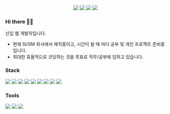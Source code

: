 <div align="center">
  <p>
    <a href="https://fpshtmxm36.github.io/Jekyll_Portfolio/">
    <img src="https://img.shields.io/badge/|-Portfolio-3884FF?logo=GitHub&logoColor=black&labelColor=3884FF"/></a>
    <a href="https://velog.io/@fpshtmxm36">
    <img src="https://img.shields.io/badge/|-Velog-20C997?logo=Velog&logoColor=black&labelColor=20C997"/></a>
    <a href="mailto:fpshtmxm36@gmail.com">
    <img src="https://img.shields.io/badge/|-E--mali-EA4335?logo=Gmail&logoColor=black&labelColor=EA4335"/></a>
    <a href="https://www.linkedin.com/in/fpshtmxm36">
    <img src="https://img.shields.io/badge/|-LinkedIn-0A66C2?logo=LinkedIn&logoColor=black&labelColor=0A66C2"/></a>
  </p>
</div>

<div>
  <h3>Hi there 👋🙂 </h3>
  <p>신입 웹 개발자입니다.</p>
</div>

 * 현재 SI/SM 회사에서 재직중이고, 시간이 될 때 마다 공부 및 개인 프로젝트 준비중입니다.
 * 최대한 효율적으로 코딩하는 것을 목표로 직무/공부에 임하고 있습니다.
 
<div>
  <h3>Stack</h3>
  <p>
    <img src="https://img.shields.io/badge/HTML-2F2F2F?style=plastic&logoWidth=17&logo=HTML5&logoColor=white"/>
    <img src="https://img.shields.io/badge/CSS-2F2F2F?style=plastic&logoWidth=17&logo=CSS3&logoColor=white"/>
    <img src="https://img.shields.io/badge/JavaScript-2F2F2F?style=plastic&logoWidth=17&logo=JavaScript&logoColor=white"/>
    <img src="https://img.shields.io/badge/Java-2F2F2F?style=plastic&logoWidth=17&logo=OpenJDK&logoColor=white"/>
    <img src="https://img.shields.io/badge/Spring-2F2F2F?style=plastic&logoWidth=17&logo=Spring&logoColor=white"/>
    <img src="https://img.shields.io/badge/DB2-2F2F2F?style=plastic&logoWidth=17&logo=IBM&logoColor=white"/>
    <img src="https://img.shields.io/badge/Oracle-2F2F2F?style=plastic&logoWidth=17&logo=Oracle&logoColor=white"/>
    <img src="https://img.shields.io/badge/MySQL-2F2F2F?style=plastic&logoWidth=17&logo=MySQL&logoColor=white"/>
    <img src="https://img.shields.io/badge/Github-2F2F2F?style=plastic&logoWidth=17&logo=Github&logoColor=white"/>
  </p>
</div>

<div>
  <h3>Tools</h3>
  <p>
    <img src="https://img.shields.io/badge/Eclipse-2C2255?style=plastic&logoWidth=17&logo=Eclipse IDE&logoColor=white"/>
    <img src="https://img.shields.io/badge/FileZilla-BF0000?style=plastic&logoWidth=17&logo=FileZilla&logoColor=white"/>
    <img src="https://img.shields.io/badge/VSCode-007ACC?style=plastic&logoWidth=17&logo=Visual Studio Code&logoColor=white"/>
  </p>
</div>
